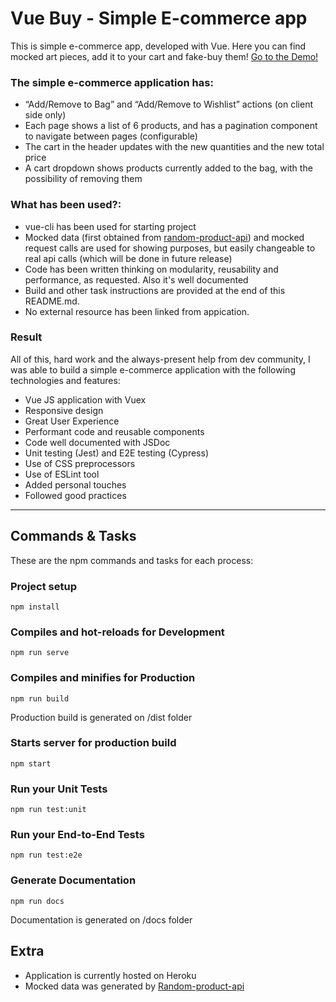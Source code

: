 # Vue Buy - Simple E-commerce app

This is simple e-commerce app, developed with Vue. Here you can find mocked art pieces, add it to your cart and fake-buy them!
[Go to the Demo!](https://vue-buy.herokuapp.com/)
<br/>

### The simple e-commerce application has:
- “Add/Remove to Bag” and “Add/Remove to Wishlist” actions (on client side only)
- Each page shows a list of 6 products, and has a pagination component to navigate between pages (configurable)
- The cart in the header updates with the new quantities and the new total price
- A cart dropdown shows products currently added to the bag, with the possibility of removing them

### What has been used?:
- vue-cli has been used for starting project
- Mocked data (first obtained from [random-product-api](https://github.com/rodrigoabb/random-products-api)) and mocked request calls are used for showing purposes, but easily changeable to real api calls (which will be done in future release)
- Code has been written thinking on modularity, reusability and performance, as requested. Also it's well documented
- Build and other task instructions are provided at the end of this README.md.
- No external resource has been linked from appication.

### Result
All of this, hard work and the always-present help from dev community, I was able to build a simple e-commerce application with the following technologies and features:
- Vue JS application with Vuex
- Responsive design
- Great User Experience
- Performant code and reusable components
- Code well documented with JSDoc
- Unit testing (Jest) and E2E testing (Cypress)
- Use of CSS preprocessors
- Use of ESLint tool
- Added personal touches
- Followed good practices

------------

## Commands & Tasks
These are the npm commands and tasks for each process:

### Project setup
```
npm install
```

### Compiles and hot-reloads for Development
```
npm run serve
```

### Compiles and minifies for Production
```
npm run build
```
Production build is generated on /dist folder

### Starts server for production build
```
npm start
```

### Run your Unit Tests
```
npm run test:unit
```

### Run your End-to-End Tests
```
npm run test:e2e
```

### Generate Documentation
```
npm run docs
```
Documentation is generated on /docs folder


## Extra

- Application is currently hosted on Heroku
- Mocked data was generated by [Random-product-api](https://github.com/rodrigoabb/random-products-api)